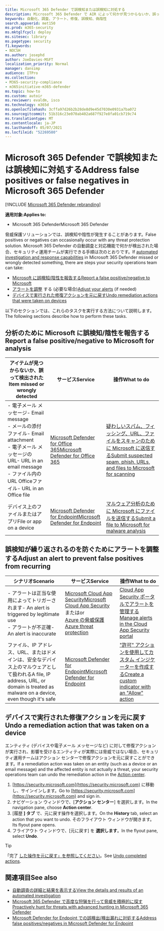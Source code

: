 ```yaml
---
title: Microsoft 365 Defender で誤検知または誤検知に対処する
description: Microsoft 365 Defender で AIR によって何かが見つからないか、誤って検出されましたか? 分析のために誤検知または誤検知を Microsoft に提出する方法について説明します。
keywords: 自動化、調査、アラート、修復、誤検知、偽陰性
search.appverid: met150
ms.prod: m365-security
ms.mktglfcycl: deploy
ms.sitesec: library
ms.pagetype: security
f1.keywords:
- NOCSH
ms.author: josephd
author: JoeDavies-MSFT
localization_priority: Normal
manager: dansimp
audience: ITPro
ms.collection:
- M365-security-compliance
- m365initiative-m365-defender
ms.topic: how-to
ms.custom: autoir
ms.reviewer: evaldm, isco
ms.technology: m365d
ms.openlocfilehash: 3cffa97d26b2b28de8d9e45d7030e0931a7ba072
ms.sourcegitcommit: 51b316c23e070ab402a687f927e8fa01cb719c74
ms.translationtype: MT
ms.contentlocale: ja-JP
ms.lasthandoff: 05/07/2021
ms.locfileid: "52269580"
---
```

# <a name="address-false-positives-or-false-negatives-in-microsoft-365-defender"></a><span data-ttu-id="808d7-105">Microsoft 365 Defender で誤検知または誤検知に対処する</span><span class="sxs-lookup"><span data-stu-id="808d7-105">Address false positives or false negatives in Microsoft 365 Defender</span></span>

[!INCLUDE [Microsoft 365 Defender rebranding](../includes/microsoft-defender.md)]

<span data-ttu-id="808d7-106">**適用対象:**</span><span class="sxs-lookup"><span data-stu-id="808d7-106">**Applies to:**</span></span>
- <span data-ttu-id="808d7-107">Microsoft 365 Defender</span><span class="sxs-lookup"><span data-stu-id="808d7-107">Microsoft 365 Defender</span></span>

<span data-ttu-id="808d7-108">脅威保護ソリューションでは、誤検知や陰性が発生することがあります。</span><span class="sxs-lookup"><span data-stu-id="808d7-108">False positives or negatives can occasionally occur with any threat protection solution.</span></span> <span data-ttu-id="808d7-109">Microsoft [](m365d-autoir.md) 365 Defender の自動調査と対応機能で何かが検出された場合、セキュリティ運用チームが実行できる手順は次のとおりです。</span><span class="sxs-lookup"><span data-stu-id="808d7-109">If [automated investigation and response capabilities](m365d-autoir.md) in Microsoft 365 Defender missed or wrongly detected something, there are steps your security operations team can take:</span></span>

- [<span data-ttu-id="808d7-110">Microsoft に誤検知/陰性を報告する</span><span class="sxs-lookup"><span data-stu-id="808d7-110">Report a false positive/negative to Microsoft</span></span>](#report-a-false-positivenegative-to-microsoft-for-analysis)
- <span data-ttu-id="808d7-111">[アラートを調整](#adjust-an-alert-to-prevent-false-positives-from-recurring) する (必要な場合)</span><span class="sxs-lookup"><span data-stu-id="808d7-111">[Adjust your alerts](#adjust-an-alert-to-prevent-false-positives-from-recurring) (if needed)</span></span>
- [<span data-ttu-id="808d7-112">デバイスで実行された修復アクションを元に戻す</span><span class="sxs-lookup"><span data-stu-id="808d7-112">Undo remediation actions that were taken on devices</span></span>](#undo-a-remediation-action-that-was-taken-on-a-device)

<span data-ttu-id="808d7-113">以下のセクションでは、これらのタスクを実行する方法について説明します。</span><span class="sxs-lookup"><span data-stu-id="808d7-113">The following sections describe how to perform these tasks.</span></span>

## <a name="report-a-false-positivenegative-to-microsoft-for-analysis"></a><span data-ttu-id="808d7-114">分析のために Microsoft に誤検知/陰性を報告する</span><span class="sxs-lookup"><span data-stu-id="808d7-114">Report a false positive/negative to Microsoft for analysis</span></span>

|<span data-ttu-id="808d7-115">アイテムが見つからないか、誤って検出された</span><span class="sxs-lookup"><span data-stu-id="808d7-115">Item missed or wrongly detected</span></span> |<span data-ttu-id="808d7-116">サービス</span><span class="sxs-lookup"><span data-stu-id="808d7-116">Service</span></span>  |<span data-ttu-id="808d7-117">操作</span><span class="sxs-lookup"><span data-stu-id="808d7-117">What to do</span></span>  |
|---------|---------|---------|
|<span data-ttu-id="808d7-118">- 電子メール メッセージ</span><span class="sxs-lookup"><span data-stu-id="808d7-118">- Email message</span></span> <br/><span data-ttu-id="808d7-119">- メールの添付ファイル</span><span class="sxs-lookup"><span data-stu-id="808d7-119">- Email attachment</span></span> <br/><span data-ttu-id="808d7-120">- 電子メール メッセージの URL</span><span class="sxs-lookup"><span data-stu-id="808d7-120">- URL in an email message</span></span><br/><span data-ttu-id="808d7-121">- ファイル内の URL Officeファイル</span><span class="sxs-lookup"><span data-stu-id="808d7-121">- URL in an Office file</span></span>      |[<span data-ttu-id="808d7-122">Microsoft Defender for Office 365</span><span class="sxs-lookup"><span data-stu-id="808d7-122">Microsoft Defender for Office 365</span></span>](/microsoft-365/security/office-365-security/defender-for-office-365)        |[<span data-ttu-id="808d7-123">疑わしいスパム、フィッシング、URL、ファイルをスキャンのために Microsoft に送信する</span><span class="sxs-lookup"><span data-stu-id="808d7-123">Submit suspected spam, phish, URLs, and files to Microsoft for scanning</span></span>](../office-365-security/admin-submission.md)         |
|<span data-ttu-id="808d7-124">デバイス上のファイルまたはアプリ</span><span class="sxs-lookup"><span data-stu-id="808d7-124">File or app on a device</span></span>    |[<span data-ttu-id="808d7-125">Microsoft Defender for Endpoint</span><span class="sxs-lookup"><span data-stu-id="808d7-125">Microsoft Defender for Endpoint</span></span>](/windows/security/threat-protection)         |[<span data-ttu-id="808d7-126">マルウェア分析のために Microsoft にファイルを送信する</span><span class="sxs-lookup"><span data-stu-id="808d7-126">Submit a file to Microsoft for malware analysis</span></span>](https://www.microsoft.com/wdsi/filesubmission)         |

## <a name="adjust-an-alert-to-prevent-false-positives-from-recurring"></a><span data-ttu-id="808d7-127">誤検知が繰り返されるのを防ぐためにアラートを調整する</span><span class="sxs-lookup"><span data-stu-id="808d7-127">Adjust an alert to prevent false positives from recurring</span></span>

|<span data-ttu-id="808d7-128">シナリオ</span><span class="sxs-lookup"><span data-stu-id="808d7-128">Scenario</span></span> |<span data-ttu-id="808d7-129">サービス</span><span class="sxs-lookup"><span data-stu-id="808d7-129">Service</span></span> |<span data-ttu-id="808d7-130">操作</span><span class="sxs-lookup"><span data-stu-id="808d7-130">What to do</span></span> |
|--------|--------|--------|
|<span data-ttu-id="808d7-131">- アラートは正当な使用によってトリガーされます</span><span class="sxs-lookup"><span data-stu-id="808d7-131">- An alert is triggered by legitimate use</span></span> <br/><span data-ttu-id="808d7-132">- アラートが不正確</span><span class="sxs-lookup"><span data-stu-id="808d7-132">- An alert is inaccurate</span></span>    |[<span data-ttu-id="808d7-133">Microsoft Cloud App Security</span><span class="sxs-lookup"><span data-stu-id="808d7-133">Microsoft Cloud App Security</span></span>](/cloud-app-security)<br/> <span data-ttu-id="808d7-134">または</span><span class="sxs-lookup"><span data-stu-id="808d7-134">or</span></span> <br/>[<span data-ttu-id="808d7-135">Azure の脅威保護</span><span class="sxs-lookup"><span data-stu-id="808d7-135">Azure threat protection</span></span>](/azure/security/fundamentals/threat-detection)         |[<span data-ttu-id="808d7-136">Cloud App Security ポータルでアラートを管理する</span><span class="sxs-lookup"><span data-stu-id="808d7-136">Manage alerts in the Cloud App Security portal</span></span>](/cloud-app-security/managing-alerts)         |
|<span data-ttu-id="808d7-137">ファイル、IP アドレス、URL、またはドメインは、安全なデバイス上のマルウェアとして扱われる</span><span class="sxs-lookup"><span data-stu-id="808d7-137">A file, IP address, URL, or domain is treated as malware on a device, even though it's safe</span></span>|[<span data-ttu-id="808d7-138">Microsoft Defender for Endpoint</span><span class="sxs-lookup"><span data-stu-id="808d7-138">Microsoft Defender for Endpoint</span></span>](/windows/security/threat-protection) |[<span data-ttu-id="808d7-139">"許可" アクションを使用してカスタム インジケーターを作成する</span><span class="sxs-lookup"><span data-stu-id="808d7-139">Create a custom indicator with an "Allow" action</span></span>](/windows/security/threat-protection/microsoft-defender-atp/manage-indicators) |

## <a name="undo-a-remediation-action-that-was-taken-on-a-device"></a><span data-ttu-id="808d7-140">デバイスで実行された修復アクションを元に戻す</span><span class="sxs-lookup"><span data-stu-id="808d7-140">Undo a remediation action that was taken on a device</span></span>

<span data-ttu-id="808d7-141">エンティティ (デバイスや電子メール メッセージなど) に対して修復アクションが実行され、影響を受けるエンティティが実際には脅威ではない場合、セキュリティ運用チームはアクション センターで修復[](m365d-action-center.md)アクションを元に戻すことができます。</span><span class="sxs-lookup"><span data-stu-id="808d7-141">If a remediation action was taken on an entity (such as a device or an email message) and the affected entity is not actually a threat, your security operations team can undo the remediation action in the [Action center](m365d-action-center.md).</span></span>

1. <span data-ttu-id="808d7-142">[https://security.microsoft.com](https://security.microsoft.com) に移動し、サインインします。</span><span class="sxs-lookup"><span data-stu-id="808d7-142">Go to [https://security.microsoft.com](https://security.microsoft.com) and sign in.</span></span> 
2. <span data-ttu-id="808d7-143">ナビゲーション ウィンドウで、[**アクション センター**] を選択します。</span><span class="sxs-lookup"><span data-stu-id="808d7-143">In the navigation pane, choose **Action center**.</span></span> 
3. <span data-ttu-id="808d7-144">[履歴 **] タブ** で、元に戻す操作を選択します。</span><span class="sxs-lookup"><span data-stu-id="808d7-144">On the **History** tab, select an action that you want to undo.</span></span> <span data-ttu-id="808d7-145">そのフライアウト ウィンドウが開きます。</span><span class="sxs-lookup"><span data-stu-id="808d7-145">Its flyout pane opens.</span></span>
4. <span data-ttu-id="808d7-146">フライアウト ウィンドウで、[元に戻す] を **選択します**。</span><span class="sxs-lookup"><span data-stu-id="808d7-146">In the flyout pane, select **Undo**.</span></span>

> [!TIP]
> <span data-ttu-id="808d7-147">「完了 [した操作を元に戻す」を参照してください](m365d-autoir-actions.md#undo-completed-actions)。</span><span class="sxs-lookup"><span data-stu-id="808d7-147">See [Undo completed actions](m365d-autoir-actions.md#undo-completed-actions).</span></span>

## <a name="see-also"></a><span data-ttu-id="808d7-148">関連項目</span><span class="sxs-lookup"><span data-stu-id="808d7-148">See also</span></span>

- [<span data-ttu-id="808d7-149">自動調査の詳細と結果を表示する</span><span class="sxs-lookup"><span data-stu-id="808d7-149">View the details and results of an automated investigation</span></span>](m365d-autoir-results.md)
- [<span data-ttu-id="808d7-150">Microsoft 365 Defender で高度な狩猟を行って脅威を積極的に探す</span><span class="sxs-lookup"><span data-stu-id="808d7-150">Proactively hunt for threats with advanced hunting in Microsoft 365 Defender</span></span>](advanced-hunting-overview.md)
- [<span data-ttu-id="808d7-151">Microsoft Defender for Endpoint での誤検出/検出漏れに対処する</span><span class="sxs-lookup"><span data-stu-id="808d7-151">Address false positives/negatives in Microsoft Defender for Endpoint</span></span>](/windows/security/threat-protection/microsoft-defender-atp/defender-endpoint-false-positives-negatives)
